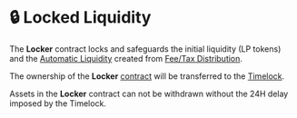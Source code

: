 # 🔒 Locked Liquidity

The **Locker** contract locks and safeguards the initial liquidity \(LP tokens\) and the [Automatic Liquidity](automatic-liquidity.md) created from [Fee/Tax Distribution](deposit-fee-redistribution.md).

The ownership of the **Locker** [contract](../tokenomics/contracts.md) will be transferred to the [Timelock](../security/timelock.md).

Assets in the **Locker** contract can not be withdrawn without the 24H delay imposed by the Timelock.




